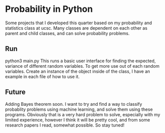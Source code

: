 # Probability in Python
Some projects that I developed this quarter based on my probability and statistics class at ucsc. Many classes are dependent on each other as parent and child classes, and can solve probability problems.

## Run
python3 main.py
This runs a basic user interface for finding the expected, variance of different random variables. To get more use out of each random variables. Create an instance of the object inside of the class, I have an example in each file of how to use it.

## Future
Adding Bayes theorem soon.
I want to try and find a way to classify probablity problems using machine learning, and solve them using these programs. Obviously that is a very hard problem to solve, especially with my limited experience, however I think it will be pretty cool, and from some research papers I read, somewhat possible. So stay tuned!

